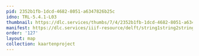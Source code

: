 ```yaml
---
pid: 2352b1fb-1dcd-4682-8051-a6347826b25c
idno: TRL-5.4.1-L03
thumbnail: https://dlc.services/thumbs/7/4/2352b1fb-1dcd-4682-8051-a6347826b25c/full/400,339/0/default.jpg
manifest: https://dlc.services/iiif-resource/delft/string1string2string3/kaartenproject-2007/TRL-5.4.1-L03
order: '127'
layout: map
collection: kaartenproject
---
```

